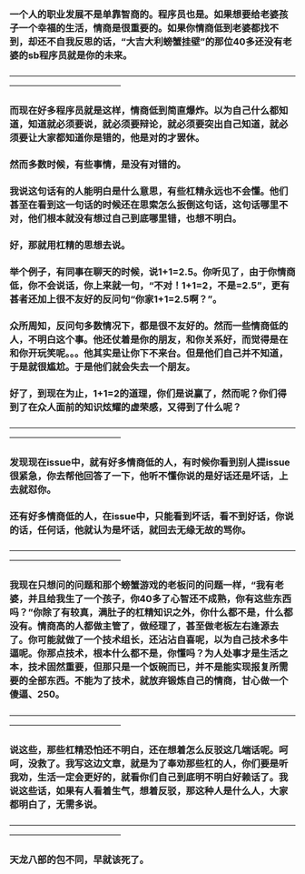  ### 一个人的职业发展不是单靠智商的。程序员也是。如果想要给老婆孩子一个幸福的生活，情商是很重要的。如果你情商低到老婆都找不到，却还不自我反思的话，“大吉大利螃蟹挂壁”的那位40多还没有老婆的sb程序员就是你的未来。
 ——————————————————————————————————————————————————
  ### 而现在好多程序员就是这样，情商低到简直爆炸。以为自己什么都知道，知道就必须要说，就必须要辩论，就必须要突出自己知道，就必须要让大家都知道你是错的，他是对的才罢休。
###  然而多数时候，有些事情，是没有对错的。
 ### 我说这句话有的人能明白是什么意思，有些杠精永远也不会懂。他们甚至在看到这一句话的时候还在思索怎么扳倒这句话，这句话哪里不对，他们根本就没有想过自己到底哪里错，也想不明白。
 ### 好，那就用杠精的思想去说。
 ### 举个例子，有同事在聊天的时候，说1+1=2.5。你听见了，由于你情商低，你不会说话，你上来就一句，“不对！1+1=2，不是=2.5”，更有甚者还加上很不友好的反问句“你家1+1=2.5啊？”。
 ### 众所周知，反问句多数情况下，都是很不友好的。然而一些情商低的人，不明白这个事。他还仗着是你的朋友，和你关系好，而觉得是在和你开玩笑呢。。。他其实是让你下不来台。但是他们自己并不知道，于是就很尴尬。于是他们就会失去一个朋友。
 ### 好了，到现在为止，1+1=2的道理，你们是说赢了，然而呢？你们得到了在众人面前的知识炫耀的虚荣感，又得到了什么呢？
  ——————————————————————————————————————————————————
 ### 发现现在issue中，就有好多情商低的人，有时候你看到别人提issue很紧急，你去帮他回答了一下，他听不懂你说的是好话还是坏话，上去就怼你。
 ### 还有好多情商低的人，在issue中，只能看到坏话，看不到好话，你说的话，任何话，他就认为是坏话，就回去无缘无故的骂你。
  ——————————————————————————————————————————————————
 ### 我现在只想问的问题和那个螃蟹游戏的老板问的问题一样，“我有老婆，并且给我生了一个孩子，你40多了心智还不成熟，你有这些东西吗？”你除了有较真，满肚子的杠精知识之外，你什么都不是，什么都没有。情商高的人都做主管了，做经理了，甚至做老板左右逢源去了。你可能就做了一个技术组长，还沾沾自喜呢，以为自己技术多牛逼呢。你那点技术，根本什么都不是，你懂吗？为人处事才是生活之本，技术固然重要，但那只是一个饭碗而已，并不是能实现报复所需要的全部东西。不能为了技术，就放弃锻炼自己的情商，甘心做一个傻逼、250。
  ——————————————————————————————————————————————————
 ### 说这些，那些杠精恐怕还不明白，还在想着怎么反驳这几端话呢。呵呵，没救了。我写这边文章，就是为了奉劝那些杠的人，你们要是听我劝，生活一定会更好的，就看你们自己到底明不明白好赖话了。我说这些话，如果有人看着生气，想着反驳，那这种人是什么人，大家都明白了，无需多说。
  ——————————————————————————————————————————————————
 ### 天龙八部的包不同，早就该死了。
